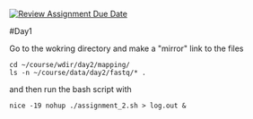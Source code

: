 [![Review Assignment Due Date](https://classroom.github.com/assets/deadline-readme-button-24ddc0f5d75046c5622901739e7c5dd533143b0c8e959d652212380cedb1ea36.svg)](https://classroom.github.com/a/-7_RZisP)


#Day1

Go to the wokring directory and make a "mirror" link to the files 

```
cd ~/course/wdir/day2/mapping/
ls -n ~/course/data/day2/fastq/* .
```

and then run  the bash script with 

```
nice -19 nohup ./assignment_2.sh > log.out &
```
